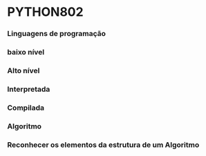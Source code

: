 # PYTHON802

### Linguagens de programação
### baixo nível
### Alto nível
### Interpretada
### Compilada


### Algoritmo
### Reconhecer os elementos da estrutura de um Algoritmo

